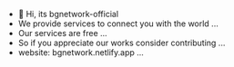 - 👋 Hi, its bgnetwork-official
-  We provide services to connect you with the world ...
-  Our services are free ...
-  So if you appreciate our works consider contributing  ...
-  website: bgnetwork.netlify.app ...

<!---
bgnetwork-official/bgnetwork-official is a ✨ special ✨ repository because its `README.md` (this file) appears on your GitHub profile.
You can click the Preview link to take a look at your changes.
--->
